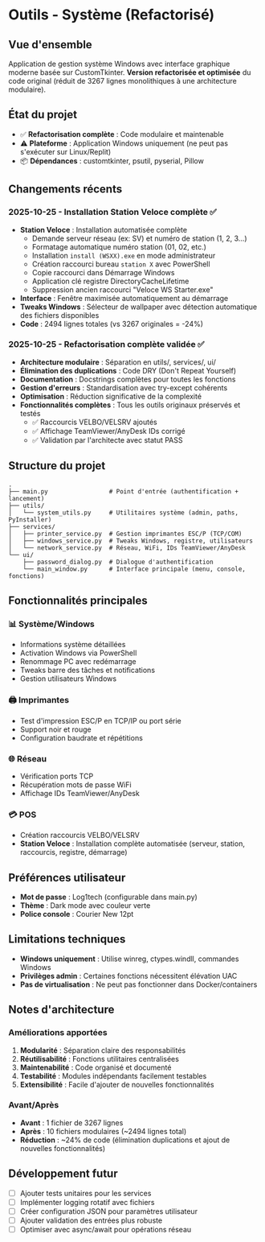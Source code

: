 # Outils - Système (Refactorisé)

## Vue d'ensemble
Application de gestion système Windows avec interface graphique moderne basée sur CustomTkinter.
**Version refactorisée et optimisée** du code original (réduit de 3267 lignes monolithiques à une architecture modulaire).

## État du projet
- ✅ **Refactorisation complète** : Code modulaire et maintenable
- ⚠️ **Plateforme** : Application Windows uniquement (ne peut pas s'exécuter sur Linux/Replit)
- 📦 **Dépendances** : customtkinter, psutil, pyserial, Pillow

## Changements récents

### 2025-10-25 - Installation Station Veloce complète ✅
- **Station Veloce** : Installation automatisée complète
  - Demande serveur réseau (ex: SV) et numéro de station (1, 2, 3...)
  - Formatage automatique numéro station (01, 02, etc.)
  - Installation `install (WSXX).exe` en mode administrateur
  - Création raccourci bureau `station X` avec PowerShell
  - Copie raccourci dans Démarrage Windows
  - Application clé registre DirectoryCacheLifetime
  - Suppression ancien raccourci "Veloce WS Starter.exe"
- **Interface** : Fenêtre maximisée automatiquement au démarrage
- **Tweaks Windows** : Sélecteur de wallpaper avec détection automatique des fichiers disponibles
- **Code** : 2494 lignes totales (vs 3267 originales = -24%)

### 2025-10-25 - Refactorisation complète validée ✅
- **Architecture modulaire** : Séparation en utils/, services/, ui/
- **Élimination des duplications** : Code DRY (Don't Repeat Yourself)
- **Documentation** : Docstrings complètes pour toutes les fonctions
- **Gestion d'erreurs** : Standardisation avec try-except cohérents
- **Optimisation** : Réduction significative de la complexité
- **Fonctionnalités complètes** : Tous les outils originaux préservés et testés
  - ✅ Raccourcis VELBO/VELSRV ajoutés
  - ✅ Affichage TeamViewer/AnyDesk IDs corrigé
  - ✅ Validation par l'architecte avec statut PASS

## Structure du projet
```
.
├── main.py                 # Point d'entrée (authentification + lancement)
├── utils/
│   └── system_utils.py     # Utilitaires système (admin, paths, PyInstaller)
├── services/
│   ├── printer_service.py  # Gestion imprimantes ESC/P (TCP/COM)
│   ├── windows_service.py  # Tweaks Windows, registre, utilisateurs
│   └── network_service.py  # Réseau, WiFi, IDs TeamViewer/AnyDesk
└── ui/
    ├── password_dialog.py  # Dialogue d'authentification
    └── main_window.py      # Interface principale (menu, console, fonctions)
```

## Fonctionnalités principales

### 📊 Système/Windows
- Informations système détaillées
- Activation Windows via PowerShell
- Renommage PC avec redémarrage
- Tweaks barre des tâches et notifications
- Gestion utilisateurs Windows

### 🖨️ Imprimantes
- Test d'impression ESC/P en TCP/IP ou port série
- Support noir et rouge
- Configuration baudrate et répétitions

### 🌐 Réseau
- Vérification ports TCP
- Récupération mots de passe WiFi
- Affichage IDs TeamViewer/AnyDesk

### 💳 POS
- Création raccourcis VELBO/VELSRV
- **Station Veloce** : Installation complète automatisée (serveur, station, raccourcis, registre, démarrage)

## Préférences utilisateur
- **Mot de passe** : Log1tech (configurable dans main.py)
- **Thème** : Dark mode avec couleur verte
- **Police console** : Courier New 12pt

## Limitations techniques
- **Windows uniquement** : Utilise winreg, ctypes.windll, commandes Windows
- **Privilèges admin** : Certaines fonctions nécessitent élévation UAC
- **Pas de virtualisation** : Ne peut pas fonctionner dans Docker/containers

## Notes d'architecture

### Améliorations apportées
1. **Modularité** : Séparation claire des responsabilités
2. **Réutilisabilité** : Fonctions utilitaires centralisées
3. **Maintenabilité** : Code organisé et documenté
4. **Testabilité** : Modules indépendants facilement testables
5. **Extensibilité** : Facile d'ajouter de nouvelles fonctionnalités

### Avant/Après
- **Avant** : 1 fichier de 3267 lignes
- **Après** : 10 fichiers modulaires (~2494 lignes total)
- **Réduction** : ~24% de code (élimination duplications et ajout de nouvelles fonctionnalités)

## Développement futur
- [ ] Ajouter tests unitaires pour les services
- [ ] Implémenter logging rotatif avec fichiers
- [ ] Créer configuration JSON pour paramètres utilisateur
- [ ] Ajouter validation des entrées plus robuste
- [ ] Optimiser avec async/await pour opérations réseau

